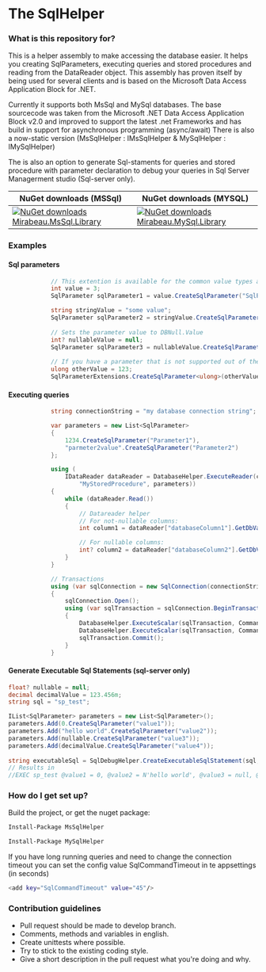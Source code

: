 # The SqlHelper #
### What is this repository for? ###

This is a helper assembly to make accessing the database easier. It helps you creating SqlParameters, executing queries and stored procedures and reading from the DataReader object.
This assembly has proven itself by being used for several clients and is based on the Microsoft Data Access Application Block for .NET.

Currently it supports both MsSql and MySql databases.
The base sourcecode was taken from the Microsoft .NET Data Access Application Block v2.0 and improved to support the latest .net Frameworks and has build in support for asynchronous programming (async/await)
There is also a now-static version (MsSqlHelper : IMsSqlHelper & MySqlHelper : IMySqlHelper)

The is also an option to generate Sql-staments for queries and stored procedure with parameter declaration to debug your queries in Sql Server Managerment studio (Sql-server only).

NuGet downloads (MSSql) | NuGet downloads (MYSQL)
--------------- | ---------------
[![NuGet downloads Mirabeau.MsSql.Library](https://img.shields.io/nuget/dt/Mirabeau.Sql.Library.svg)](https://www.nuget.org/packages/Mirabeau.Sql.Library)|[![NuGet downloads Mirabeau.MySql.Library](https://img.shields.io/nuget/dt/Mirabeau.MySql.Library.svg)](https://www.nuget.org/packages/Mirabeau.MySql.Library)

### Examples ###
#### Sql parameters ####
```C#
            // This extention is available for the common value types and the DateTime object
            int value = 3;
            SqlParameter sqlParameter1 = value.CreateSqlParameter("SqlParameterName");

            string stringValue = "some value";
            SqlParameter sqlParameter2 = stringValue.CreateSqlParameter("ParameterName");
            
            // Sets the parameter value to DBNull.Value
            int? nullableValue = null;
            SqlParameter sqlParameter3 = nullableValue.CreateSqlParameter("ParameterName");
            
            // If you have a parameter that is not supported out of the box, there is a generic method for you:
            ulong otherValue = 123;
            SqlParameterExtensions.CreateSqlParameter<ulong>(otherValue, "ParameterName");
```

#### Executing queries ####
```C#
            string connectionString = "my database connection string";

            var parameters = new List<SqlParameter>
            {
                1234.CreateSqlParameter("Parameter1"),
                "parmeter2value".CreateSqlParameter("Parameter2")
            };

            using (
                IDataReader dataReader = DatabaseHelper.ExecuteReader(connectionString, CommandType.StoredProcedure,
                    "MyStoredProcedure", parameters))
            {
                while (dataReader.Read())
                {
                    // Datareader helper
                    // For not-nullable columns:
                    int column1 = dataReader["databaseColumn1"].GetDbValueOrDefaultForValueType<int>();

                    // For nullable columns:
                    int? column2 = dataReader["databaseColumn2"].GetDbValueForNullableValueType<int>();
                }
            }

            // Transactions
            using (var sqlConnection = new SqlConnection(connectionString))
            {
                sqlConnection.Open();
                using (var sqlTransaction = sqlConnection.BeginTransaction())
                {
                    DatabaseHelper.ExecuteScalar(sqlTransaction, CommandType.StoredProcedure, "StoredProcedureName1");
                    DatabaseHelper.ExecuteScalar(sqlTransaction, CommandType.StoredProcedure, "StoredProcedureName2");
                    sqlTransaction.Commit();
                }
            }
```
#### Generate Executable Sql Statements (sql-server only) ####
```C#
float? nullable = null;
decimal decimalValue = 123.456m;
string sql = "sp_test";

IList<SqlParameter> parameters = new List<SqlParameter>();
parameters.Add(0.CreateSqlParameter("value1"));
parameters.Add("hello world".CreateSqlParameter("value2"));
parameters.Add(nullable.CreateSqlParameter("value3"));
parameters.Add(decimalValue.CreateSqlParameter("value4"));
            
string executableSql = SqlDebugHelper.CreateExecutableSqlStatement(sql, parameters);
// Results in
//EXEC sp_test @value1 = 0, @value2 = N'hello world', @value3 = null, @value4 = 123.456"));
```

### How do I get set up? ###

Build the project, or get the nuget package:
```sh
Install-Package MsSqlHelper
```

```sh
Install-Package MySqlHelper
```

If you have long running queries and need to change the connection timeout you can set the config value SqlCommandTimeout in te appsettings (in seconds)
```sh
<add key="SqlCommandTimeout" value="45"/>
```

### Contribution guidelines ###
* Pull request should be made to develop branch.
* Comments, methods and variables in english.
* Create unittests where possible.
* Try to stick to the existing coding style.
* Give a short description in the pull request what you're doing and why.

